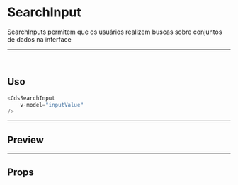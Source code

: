 # SearchInput

SearchInputs permitem que os usuários realizem buscas sobre conjuntos de dados na interface

---

<br>


## Uso

```js
<CdsSearchInput
	v-model="inputValue"
/>
```

---

## Preview

<PreviewBuilder
	:args
	:component="CdsSearchInput"
	:events
/>

---

## Props

<APITable
	name="CdsSearchInput"
	section="props"
/>
<br>

<script setup>
import { ref } from 'vue';
import CdsSearchInput from '@/components/SearchInput.vue';

const events = [
	'update:modelValue'
];

const args = ref({
	modelValue: '',
	disabled: false,
	placeholder: 'Busque...',
	fluid: false,
	hideLabel: false,
});
</script>
